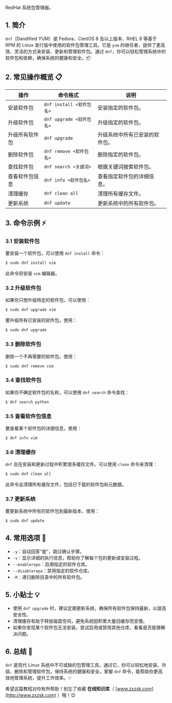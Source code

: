 

RedHat 系统包管理器。

## 1. 简介

`dnf`（Dandified YUM）是 Fedora、CentOS 8 及以上版本、RHEL 8 等基于 RPM 的 Linux 发行版中使用的软件包管理工具。它是 `yum` 的继任者，提供了更高效、灵活的方式来安装、更新和管理软件包。通过 `dnf`，你可以轻松管理系统中的软件包和依赖，确保系统的健康和安全。📦

## 2. 常见操作概览 📋

| 操作                  | 命令格式                             | 说明                                       |
|-----------------------|--------------------------------------|--------------------------------------------|
| 安装软件包            | `dnf install <软件包名>`              | 安装指定的软件包。                         |
| 升级软件包            | `dnf upgrade <软件包名>`              | 升级指定的软件包。                         |
| 升级所有软件包        | `dnf upgrade`                         | 升级系统中所有已安装的软件包。             |
| 删除软件包            | `dnf remove <软件包名>`               | 删除指定的软件包。                         |
| 查找软件包            | `dnf search <关键词>`                 | 根据关键词搜索软件包。                     |
| 查看软件包信息        | `dnf info <软件包名>`                 | 查看指定软件包的详细信息。                 |
| 清理缓存              | `dnf clean all`                       | 清理所有缓存文件。                         |
| 更新系统              | `dnf update`                          | 更新系统中的所有软件包。                   |

## 3. 命令示例 ⚡

### 3.1 安装软件包

要安装一个软件包，可以使用 `dnf install` 命令：

```bash
$ sudo dnf install vim
```

此命令将安装 `vim` 编辑器。

### 3.2 升级软件包

如果你只想升级特定的软件包，可以使用：

```bash
$ sudo dnf upgrade vim
```

要升级所有已安装的软件包，使用：

```bash
$ sudo dnf upgrade
```

### 3.3 删除软件包

删除一个不再需要的软件包，使用：

```bash
$ sudo dnf remove vim
```

### 3.4 查找软件包

如果你不确定软件包的名称，可以使用 `dnf search` 命令查找：

```bash
$ dnf search python
```

### 3.5 查看软件包信息

要查看某个软件包的详细信息，使用：

```bash
$ dnf info vim
```

### 3.6 清理缓存

`dnf` 会在安装和更新过程中积累很多缓存文件。可以使用 `clean` 命令来清理：

```bash
$ sudo dnf clean all
```

此命令会清理所有缓存文件，包括已下载的软件包和元数据。

### 3.7 更新系统

要更新系统中所有的软件包到最新版本，使用：

```bash
$ sudo dnf update
```

## 4. 常用选项 📝

- `-y`：自动回答“是”，跳过确认步骤。
- `-v`：显示详细的执行信息，帮助你了解每个包的更新或安装过程。
- `--enablerepo`：启用指定的软件仓库。
- `--disablerepo`：禁用指定的软件仓库。
- `-R`：递归删除目录中的所有软件包。

## 5. 小贴士 💡

- 使用 `dnf upgrade` 时，建议定期更新系统，确保所有软件包保持最新，以提高安全性。
- 清理缓存有助于释放磁盘空间，避免系统因积累大量旧缓存而变慢。
- 如果你发现某个软件包无法安装，尝试启用或禁用其他仓库，看看是否能够解决问题。

## 6. 总结 🎯

`dnf` 是现代 Linux 系统中不可或缺的包管理工具，通过它，你可以轻松地安装、升级、删除和管理软件包，保持系统的健康和安全。掌握 `dnf` 命令，能帮助你更高效地管理系统，提升工作效率。✨

希望这篇教程对你有所帮助！别忘了收藏 **在线知识库**（ [www.zxzsk.com](http://www.zxzsk.com) ）哦！😊
